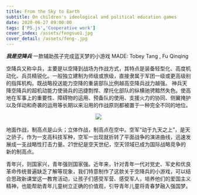 ```yaml
---
title: From the Sky to Earth
subtitle: On children's ideological and political education games
date: 2020-06-27 09:00:00
tags: ['P5.js','Cooperative work']
cover_index: /assets/fengsuo1.jpg
cover_detail: /assets/feng-.jpg
---
```

***我是空降兵***
一款辅助孩子完成蓝天梦的小游戏
MADE: Tobey Tang , Fu Qinqing


空降兵又称伞兵，主要是以空降到战场为作战方式，其特点是装备轻型化、高度机动化、兵员精锐化。一般独立建制为师级或旅级，直接隶属于军团一级或更高级别的指挥机构。既战略投送能力空降的重装部队比例越高空降兵战力越强。
神兵天降空降兵的超机动能力使骑兵的迅捷剽悍、摩托化部队的纵横驰骋黯然失色。使高地在军事上的重要性、障碍物的运用、预备队的使用、支援火力的协同、侧翼掩护以及佯动和奇袭的运用等长期以来沿用的作战原则都被置于一种完全不同的地位。

<div  align="center">
<img src="/assets/timg1.jpg">
</div>
<br>
地面作战，制高点是山头；立体作战，制高点在空中。空军“动于九天之上”，是天之骄子。作为一支高科技军种，空军一出现就折转了平面战争的演进曲线，迅速发展成一支战略性打击力量。21世纪是空天世纪，空天领域已成为国际战略竞争的新的制高点。  

青年兴，则国家兴，青年强则国家强。近年来，针对青年一代对党史、军史和优良革命传统普遍缺乏了解等现象，我们特意制作了这款关于空降兵的小游戏，可以结合思政新课堂这一教育活动，让孩子们感受军营、感受军人，培养他们的爱国主义精神，也能帮助青年儿童树立正确的价值观，引导青年儿童将青春梦融入强国梦。